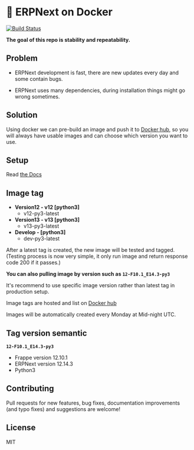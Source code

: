 # :whale: ERPNext on Docker

[![Build Status](https://app.travis-ci.com/pipech/erpnext-docker-debian.svg?branch=master)](https://app.travis-ci.com/github/pipech/erpnext-docker-debian)

**The goal of this repo is stability and repeatability.**

## Problem

- ERPNext development is fast, there are new updates every day and some contain bugs.

- ERPNext uses many dependencies, during installation things might go wrong sometimes.

## Solution

Using docker we can pre-build an image and push it to [Docker hub](https://hub.docker.com/r/pipech/erpnext-docker-debian/),
so you will always have usable images and can choose which version you want to use.

## Setup

Read [the Docs](https://github.com/pipech/erpnext-docker-debian/wiki)

## Image tag

- **Version12 - v12 [python3]**
  - v12-py3-latest
- **Version13 - v13 [python3]**
  - v13-py3-latest
- **Develop - [python3]**
  - dev-py3-latest

After a latest tag is created, the new image will be tested and tagged. (Testing process is now very simple, it only run image and return response code 200 if it passes.)

**You can also pulling image by version such as `12-F10.1_E14.3-py3`**

It's recommend to use specific image version rather than latest tag in production setup.

Image tags are hosted and list on [Docker hub](https://hub.docker.com/r/pipech/erpnext-docker-debian/)

Images will be automatically created every Monday at Mid-night UTC.

## Tag version semantic

**`12-F10.1_E14.3-py3`**

- Frappe version 12.10.1
- ERPNext version 12.14.3
- Python3

## Contributing

Pull requests for new features, bug fixes, documentation improvements (and typo fixes) and suggestions are welcome!

## License

MIT
